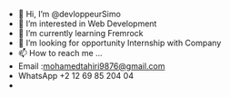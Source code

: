 - 👋 Hi, I’m @devloppeurSimo
- 👀 I’m interested in Web Development 
- 🌱 I’m currently learning Fremrock 
- 💞️ I’m looking for opportunity Internship with Company 
- 📫 How to reach me ...
- Email :mohamedtahiri9876@gmail.com
- WhatsApp +2 12 69 85 204 04
- 

<!---
devloppeurSimo/devloppeurSimo is a ✨ special ✨ repository because its `README.md` (this file) appears on your GitHub profile.
You can click the Preview link to take a look at your changes.
--->
